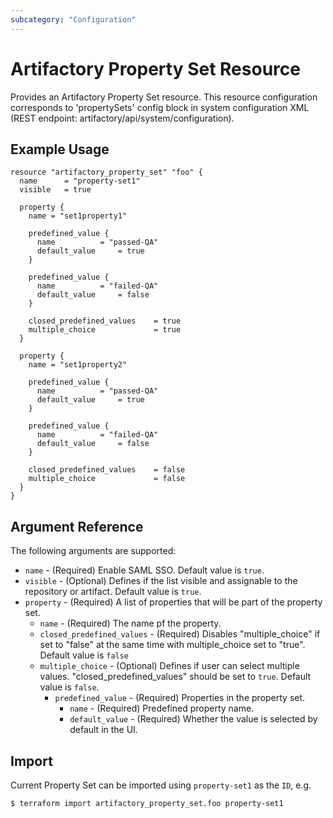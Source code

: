 ```yaml
---
subcategory: "Configuration"
---
```

# Artifactory Property Set Resource

Provides an Artifactory Property Set resource. 
This resource configuration corresponds to 'propertySets' config block in system configuration XML 
(REST endpoint: artifactory/api/system/configuration).

## Example Usage

```hcl
resource "artifactory_property_set" "foo" {
  name 		= "property-set1"
  visible 	= true

  property {
    name = "set1property1"

    predefined_value {
      name 			= "passed-QA"
      default_value 	= true
    }

    predefined_value {
      name 			= "failed-QA"
      default_value 	= false
    }

    closed_predefined_values 	= true
    multiple_choice 			= true
  }

  property {
    name = "set1property2"

    predefined_value {
      name 			= "passed-QA"
      default_value 	= true
    }

    predefined_value {
      name 			= "failed-QA"
      default_value 	= false
    }

    closed_predefined_values 	= false
    multiple_choice 			= false
  }
}
```

## Argument Reference

The following arguments are supported:

* `name` - (Required) Enable SAML SSO. Default value is `true`.
* `visible` - (Optional) Defines if the list visible and assignable to the repository or artifact. Default value is `true`.
* `property` - (Required) A list of properties that will be part of the property set.
  * `name` - (Required) The name pf the property.
  * `closed_predefined_values` - (Required) Disables "multiple_choice" if set to "false" at the same time with multiple_choice set to "true". Default value is `false`
  * `multiple_choice` - (Optional) Defines if user can select multiple values. "closed_predefined_values" should be set to `true`. Default value is `false`.
    * `predefined_value` - (Required) Properties in the property set.  
      * `name` - (Required) Predefined property name.
      * `default_value` - (Required) Whether the value is selected by default in the UI.


## Import

Current Property Set can be imported using `property-set1` as the `ID`, e.g.

```
$ terraform import artifactory_property_set.foo property-set1
```
